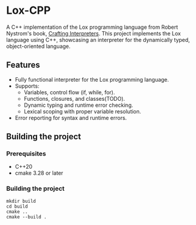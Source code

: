 # Lox-CPP

A C++ implementation of the Lox programming language from Robert Nystrom's book, [Crafting Interpreters](https://craftinginterpreters.com/). This project implements the Lox language using C++, showcasing an interpreter for the dynamically typed, object-oriented language.

## Features

* Fully functional interpreter for the Lox programming language.
* Supports:
    * Variables, control flow (if, while, for).
    * Functions, closures, and classes(TODO).
    * Dynamic typing and runtime error checking.
    * Lexical scoping with proper variable resolution.
* Error reporting for syntax and runtime errors.

## Building the project

### Prerequisites

* C++20
* cmake 3.28 or later

### Building the project

```
mkdir build
cd build
cmake ..
cmake --build .
```
